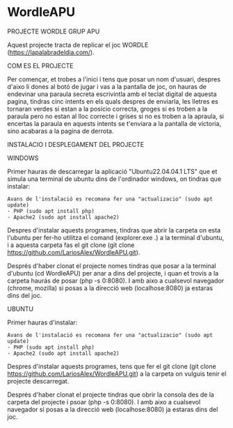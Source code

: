 # WordleAPU
PROJECTE WORDLE GRUP APU

Aquest projecte tracta de replicar el joc WORDLE (https://lapalabradeldia.com/).

COM ES EL PROJECTE

 Per començar, et trobes a l'inici i tens que posar un nom d'usuari, despres d'aixo li dones al botó de jugar i vas a la pantalla de joc, on hauras de endevinar una paraula secreta escrivintla amb el teclat digital de aquesta pagina, tindras cinc intents en els quals despres de enviarla, les lletres es tornaran verdes si estan a la posicio correcta, groges si es troben a la paraula pero no estan al lloc correcte i grises si no es troben a la apraula, si encertas la paraula en aquests intents se t'enviara a la pantalla de victoria, sino acabaras a la pagina de derrota.

 INSTALACIO I DESPLEGAMENT DEL PROJECTE

 WINDOWS

 Primer hauras de descarregar la aplicació "Ubuntu22.04.04.1 LTS" que et simula una terminal de ubuntu dins de l'ordinador windows, on tindras que instalar:
    
    Avans de l'instalació es recomana fer una "actualizacio" (sudo apt update)
    · PHP (sudo apt install php)
    · Apache2 (sudo apt install apache2)

Despres d'instalar aquests programes, tindras que abrir la carpeta on esta l'ubuntu per fer-ho utilitza el comand (explorer.exe .) a la terminal d'ubuntu, i a aquesta carpeta fas el git clone (git clone https://github.com/LariosAlex/WordleAPU.git). 

Després d'haber clonat el projecte nomes tindras que posar a la terminal d'ubuntu (cd WordleAPU) per anar a dins del projecte, i quan et trovis a la carpeta haurás de posar (php -s 0:8080). I amb aixo a cualsevol navegador (chrome, mozilla) si posas a la direcció web (localhose:8080) ja estaras dins del joc.


UBUNTU

Primer hauras d'instalar:

    Avans de l'instalació es recomana fer una "actualizacio" (sudo apt update)
    · PHP (sudo apt install php)
    · Apache2 (sudo apt install apache2)

Despres d'instalar aquests programes, tens que fer el git clone (git clone https://github.com/LariosAlex/WordleAPU.git) a la carpeta on vulguis tenir el projecte descarregat.

Després d'haber clonat el projecte tindras que obrir la consola des de la carpeta del projecte i psoar (php -s 0:8080). I amb aixo a cualsevol navegador si posas a la direcció web (localhose:8080) ja estaras dins del joc.